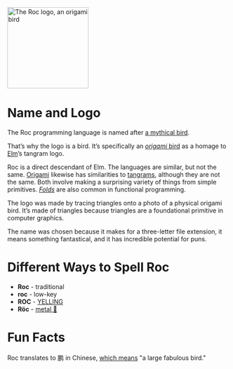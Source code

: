 <img width="185" alt="The Roc logo, an origami bird" src="https://user-images.githubusercontent.com/1094080/92188927-e61ebd00-ee2b-11ea-97ef-2fc88e0094b0.png">

# Name and Logo

The Roc programming language is named after [a mythical bird](https://en.wikipedia.org/wiki/Roc_(mythology)).

That’s why the logo is a bird. It’s specifically an [*origami* bird](https://youtu.be/9gni1t1k1uY) as a homage
to [Elm](https://elm-lang.org/)’s tangram logo.

Roc is a direct descendant of Elm. The languages are similar, but not the same.
[Origami](https://en.wikipedia.org/wiki/Origami) likewise has similarities to [tangrams](https://en.wikipedia.org/wiki/Tangram), although they are not the same. 
Both involve making a surprising variety of things 
from simple primitives. [*Folds*](https://en.wikipedia.org/wiki/Fold_(higher-order_function)) 
are also common in functional programming.

The logo was made by tracing triangles onto a photo of a physical origami bird. 
It’s made of triangles because triangles are a foundational primitive in 
computer graphics.

The name was chosen because it makes for a three-letter file extension, it means 
something fantastical, and it has incredible potential for puns.

# Different Ways to Spell Roc

* **Roc** - traditional
* **roc** - low-key
* **ROC** - [YELLING](https://package.elm-lang.org/packages/elm/core/latest/String#toUpper)
* **Röc** - [metal 🤘](https://en.wikipedia.org/wiki/Metal_umlaut)

# Fun Facts

Roc translates to 鹏 in Chinese, [which means](https://www.mdbg.net/chinese/dictionary?page=worddict&wdrst=0&wdqb=%E9%B9%8F) "a large fabulous bird." 
